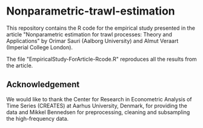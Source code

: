 # Nonparametric-trawl-estimation
This repository contains the R code for the empirical study presented in the article "Nonparametric estimation for trawl processes: Theory and Applications" by Orimar Sauri (Aalborg University) and Almut Veraart (Imperial College London).

The file "EmpiricalStudy-ForArticle-Rcode.R" reproduces all the results from the article.

## Acknowledgement
We would like to thank the Center for Research in Econometric Analysis of Time Series (CREATES) at Aarhus University, Denmark, for providing the data and Mikkel Bennedsen  for preprocessing, cleaning and subsampling the high-frequency data.
